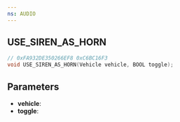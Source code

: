 ```yaml
---
ns: AUDIO
---
```

## USE_SIREN_AS_HORN

```c
// 0xFA932DE350266EF8 0xC6BC16F3
void USE_SIREN_AS_HORN(Vehicle vehicle, BOOL toggle);
```


## Parameters
* **vehicle**: 
* **toggle**: 

